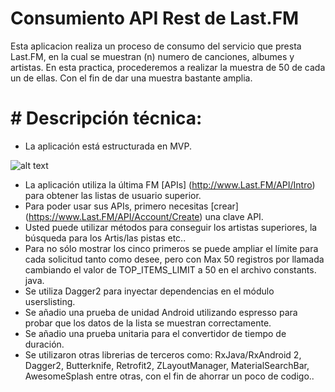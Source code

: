 # Consumiento API Rest de Last.FM

Esta aplicacion realiza un proceso de consumo del servicio que presta Last.FM, en la cual se muestran (n) numero de canciones, albumes y artistas. En esta practica, procederemos a realizar la muestra de 50 de cada un de ellas. Con el fin de dar una muestra bastante amplia. 

# # Descripción técnica:
* La aplicación está estructurada en MVP.

![alt text](https://cdn-images-1.medium.com/max/800/1*HoHOQmr79f-SnoWGsuh1OQ.jpeg)


* La aplicación utiliza la última FM [APIs] (http://www.Last.FM/API/Intro) para obtener las listas de usuario superior.
* Para poder usar sus APIs, primero necesitas [crear] (https://www.Last.FM/API/Account/Create) una clave API.
* Usted puede utilizar métodos para conseguir los artistas superiores, la búsqueda para los Artis/las pistas etc..
* Para no sólo mostrar los cinco primeros se puede ampliar el límite para cada solicitud tanto como desee, pero con Max 50 registros por llamada cambiando el valor de TOP_ITEMS_LIMIT a 50 en el archivo constants. java.
* Se utiliza Dagger2 para inyectar dependencias en el módulo userslisting. 
* Se añadio una prueba de unidad Android utilizando espresso para probar que los datos de la lista se muestran correctamente.
* Se añadio una prueba unitaria para el convertidor de tiempo de duración.
* Se utilizaron otras librerias de terceros como: RxJava/RxAndroid 2, Dagger2, Butterknife, Retrofit2, ZLayoutManager, MaterialSearchBar, AwesomeSplash entre otras, con el fin de ahorrar un poco de codigo..

